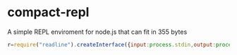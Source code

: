 # compact-repl
A simple REPL enviroment for node.js that can fit in 355 bytes

```js
r=require("readline").createInterface({input:process.stdin,output:process.stdout});function prompt(){return new Promise(e=>{r.question("> ",o=>{"exit"==o&&process.exit(1);try{void 0!=(0,eval)(o)&&console.log((0,eval)(o))}catch(e){console.log(e.toString().split("\n")[0])}"clear"!=o&&"cls"!=o||console.clear(),e()})})}(async e=>{for(;;)await prompt()})();
```
